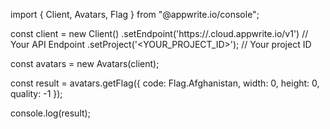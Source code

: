 import { Client, Avatars, Flag } from "@appwrite.io/console";

const client = new Client()
    .setEndpoint('https://<REGION>.cloud.appwrite.io/v1') // Your API Endpoint
    .setProject('<YOUR_PROJECT_ID>'); // Your project ID

const avatars = new Avatars(client);

const result = avatars.getFlag({
    code: Flag.Afghanistan,
    width: 0,
    height: 0,
    quality: -1
});

console.log(result);
